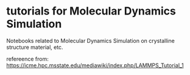# tutorials for Molecular Dynamics Simulation

Notebooks related to Molecular Dynamics Simulation on crystalline structure material, etc.

refereence from:
https://icme.hpc.msstate.edu/mediawiki/index.php/LAMMPS_Tutorial_1
